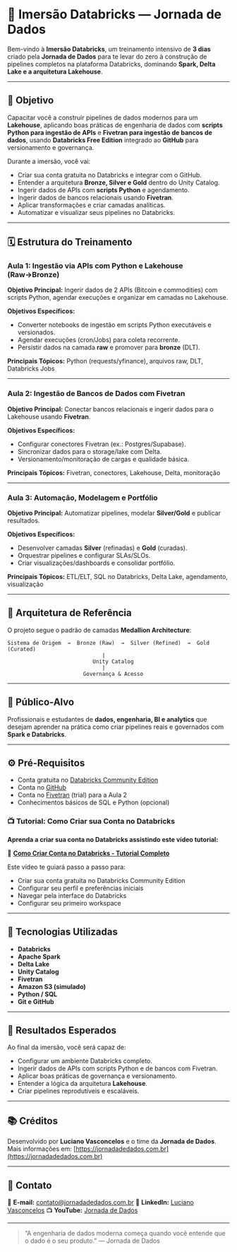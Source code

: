 # 🚀 Imersão Databricks — Jornada de Dados

Bem-vindo à **Imersão Databricks**, um treinamento intensivo de **3 dias** criado pela **Jornada de Dados** para te levar do zero à construção de pipelines completos na plataforma Databricks, dominando **Spark, Delta Lake e a arquitetura Lakehouse**.

---

## 🎯 Objetivo

Capacitar você a construir pipelines de dados modernos para um **Lakehouse**, aplicando boas práticas de engenharia de dados com **scripts Python para ingestão de APIs** e **Fivetran para ingestão de bancos de dados**, usando **Databricks Free Edition** integrado ao **GitHub** para versionamento e governança.

Durante a imersão, você vai:

- Criar sua conta gratuita no Databricks e integrar com o GitHub.  
- Entender a arquitetura **Bronze, Silver e Gold** dentro do Unity Catalog.  
- Ingerir dados de APIs com **scripts Python** e agendamento.  
- Ingerir dados de bancos relacionais usando **Fivetran**.  
- Aplicar transformações e criar camadas analíticas.  
- Automatizar e visualizar seus pipelines no Databricks.

---

## 🗓️ Estrutura do Treinamento

### **Aula 1: Ingestão via APIs com Python e Lakehouse (Raw→Bronze)**
**Objetivo Principal:** Ingerir dados de 2 APIs (Bitcoin e commodities) com scripts Python, agendar execuções e organizar em camadas no Lakehouse.

**Objetivos Específicos:**
- Converter notebooks de ingestão em scripts Python executáveis e versionados.
- Agendar execuções (cron/Jobs) para coleta recorrente.
- Persistir dados na camada **raw** e promover para **bronze** (DLT).

**Principais Tópicos:** Python (requests/yfinance), arquivos raw, DLT, Databricks Jobs

---

### **Aula 2: Ingestão de Bancos de Dados com Fivetran**
**Objetivo Principal:** Conectar bancos relacionais e ingerir dados para o Lakehouse usando **Fivetran**.

**Objetivos Específicos:**
- Configurar conectores Fivetran (ex.: Postgres/Supabase).
- Sincronizar dados para o storage/lake com Delta.
- Versionamento/monitoração de cargas e qualidade básica.

**Principais Tópicos:** Fivetran, conectores, Lakehouse, Delta, monitoração

---

### **Aula 3: Automação, Modelagem e Portfólio**
**Objetivo Principal:** Automatizar pipelines, modelar **Silver/Gold** e publicar resultados.

**Objetivos Específicos:**
- Desenvolver camadas **Silver** (refinadas) e **Gold** (curadas).
- Orquestrar pipelines e configurar SLAs/SLOs.
- Criar visualizações/dashboards e consolidar portfólio.

**Principais Tópicos:** ETL/ELT, SQL no Databricks, Delta Lake, agendamento, visualização

---

## 🧱 Arquitetura de Referência

O projeto segue o padrão de camadas **Medallion Architecture**:

```text
Sistema de Origem  →  Bronze (Raw)  →  Silver (Refined)  →  Gold (Curated)
                              |
                           Unity Catalog
                              |
                        Governança & Acesso
````

---

## 👥 Público-Alvo

Profissionais e estudantes de **dados, engenharia, BI e analytics** que desejam aprender na prática como criar pipelines reais e governados com **Spark e Databricks**.

---

## ⚙️ Pré-Requisitos

* Conta gratuita no [Databricks Community Edition](https://community.cloud.databricks.com)
* Conta no [GitHub](https://github.com)
* Conta no [Fivetran](https://www.fivetran.com/) (trial) para a Aula 2
* Conhecimentos básicos de SQL e Python (opcional)

### 📺 Tutorial: Como Criar sua Conta no Databricks

**Aprenda a criar sua conta no Databricks assistindo este vídeo tutorial:**

🎥 **[Como Criar Conta no Databricks - Tutorial Completo](https://youtu.be/KJv1bZ6-gSY)**

Este vídeo te guiará passo a passo para:
- Criar sua conta gratuita no Databricks Community Edition
- Configurar seu perfil e preferências iniciais
- Navegar pela interface do Databricks
- Configurar seu primeiro workspace

---

## 🧠 Tecnologias Utilizadas

* **Databricks**
* **Apache Spark**
* **Delta Lake**
* **Unity Catalog**
* **Fivetran**
* **Amazon S3 (simulado)**
* **Python / SQL**
* **Git e GitHub**

---

## 🏁 Resultados Esperados

Ao final da imersão, você será capaz de:

* Configurar um ambiente Databricks completo.
* Ingerir dados de APIs com scripts Python e de bancos com Fivetran.
* Aplicar boas práticas de governança e versionamento.
* Entender a lógica da arquitetura **Lakehouse**.
* Criar pipelines reprodutíveis e escaláveis.

---

## 📚 Créditos

Desenvolvido por **Luciano Vasconcelos** e o time da **Jornada de Dados**.
Mais informações em: [https://jornadadedados.com.br](https://jornadadedados.com.br)

---

## 💬 Contato

📩 **E-mail:** [contato@jornadadedados.com.br](mailto:contato@jornadadedados.com.br)
💼 **LinkedIn:** [Luciano Vasconcelos](https://linkedin.com/in/lucianovasconcelos)
📺 **YouTube:** [Jornada de Dados](https://youtube.com/@jornadadedados)

---

> “A engenharia de dados moderna começa quando você entende que o dado é o seu produto.”
> — Jornada de Dados

```
